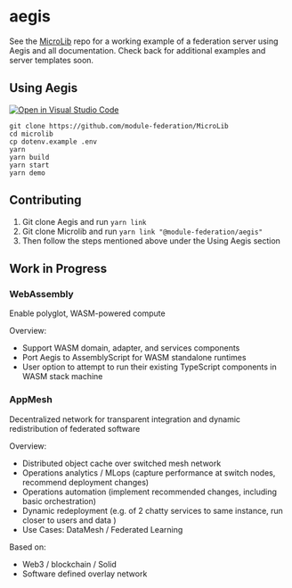 # aegis

See the [MicroLib](https://github.com/module-federation/MicroLib) repo for a working example of a federation server using Aegis and all documentation. Check back for additional examples and server templates soon.


## Using Aegis

[![Open in Visual Studio Code](https://open.vscode.dev/badges/open-in-vscode.svg)](https://open.vscode.dev/module-federation/microlib)

```shell
git clone https://github.com/module-federation/MicroLib
cd microlib
cp dotenv.example .env
yarn
yarn build
yarn start
yarn demo
```

## Contributing
1) Git clone Aegis and run `yarn link`
2) Git clone Microlib and run `yarn link "@module-federation/aegis"`
3) Then follow the steps mentioned above under the Using Aegis section


## Work in Progress

### WebAssembly
Enable polyglot, WASM-powered compute 

Overview:
- Support WASM domain, adapter, and services components
- Port Aegis to AssemblyScript for WASM standalone runtimes
- User option to attempt to run their existing TypeScript components in WASM stack machine

### AppMesh 
Decentralized network for transparent integration and dynamic redistribution of federated software

Overview:
- Distributed object cache over switched mesh network 
- Operations analytics / MLops (capture performance at switch nodes, recommend deployment changes)
- Operations automation (implement recommended changes, including basic orchestration)
- Dynamic redeployment (e.g. of 2 chatty services to same instance, run closer to users and data )
- Use Cases: DataMesh / Federated Learning

Based on:
- Web3 / blockchain / Solid
- Software defined overlay network
